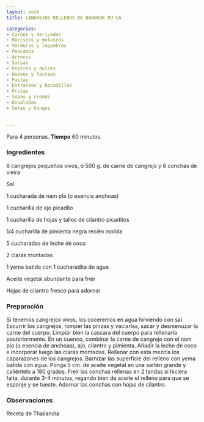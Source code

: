 ```yaml
---
layout: post
title: CANGREJOS RELLENOS DE BANGKOK PU CA

categories:
- Carnes y derivados
- Mariscos y moluscos
- Verduras y legumbres
- Pescados
- Arroces
- Salsas
- Postres y dulces
- Huevos y lacteos
- Pastas
- Entrantes y bocadillos
- Frutas
- Sopas y cremas
- Ensaladas
- Setas y hongos
 

---
```

Para 4 personas.
<b>Tiempo</b> 60 minutos.

<h3>Ingredientes</h3>

6 cangrejos pequeños vivos, o 500 g. de carne de cangrejo y 6 conchas de vieira

Sal

1 cucharada de nam pla (o esencia anchoas)

1 cucharilla de ajo picadito

1 cucharilla de hojas y tallos de cilantro picaditos

1/4 cucharilla de pimienta negra recién molida

5 cucharadas de leche de coco

2 claras montadas

1 yema batida con 1 cucharadita de agua

Aceite vegetal abundante para freír

Hojas de cilantro fresco para adornar

<h3>Preparación</h3>

Si tenemos cangrejos vivos, los coceremos en agua hirviendo con sal. Escurrir los cangrejos, romper las pinzas y vaciarlas, sacar y desmenuzar la carne del cuerpo. Limpiar bien la cascara del cuerpo para rellenarla posteriormente. En un cuenco, combinar la carne de cangrejo con el nam pla (o esencia de anchoas), ajo, cilantro y pimienta. Añadir la leche de coco e incorporar luego las claras montadas. Rellenar con esta mezcla los caparazones de los cangrejos. Barnizar las superficie del relleno con yema batida con agua. Ponga 5 cm. de aceite vegetal en una sartén grande y caliéntelo a 180 grados. Freír las conchas rellenas en 2 tandas si hiciera falta, durante 3-4 minutos, regando bien de aceite el relleno para que se esponje y se tueste. Adornar las conchas con hojas de cilantro.

<h3>Observaciones</h3>

Receta de Thailandia

